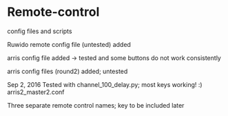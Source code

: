 # Remote-control
config files and scripts 

Ruwido remote config file (untested) added

arris config file added
-> tested and some buttons do not work consistently

arris config files (round2) added; untested

Sep 2, 2016
Tested with channel_100_delay.py; most keys working! :)
arris2_master2.conf

Three separate remote control names; key to be included later

